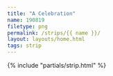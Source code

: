 ```yaml
---
title: "A Celebration"
name: 190819
filetype: png
permalink: /strips/{{ name }}/
layout: layouts/home.html
tags: strip
---
```


{% include "partials/strip.html" %}
